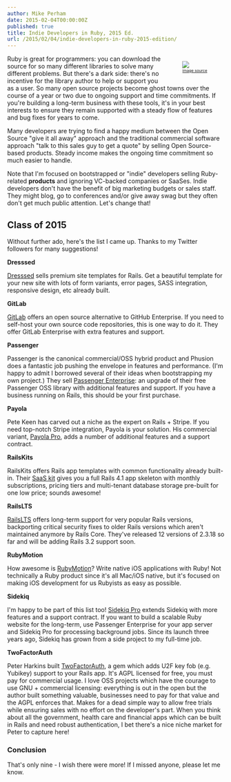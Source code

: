 ```yaml
---
author: Mike Perham
date: 2015-02-04T00:00:00Z
published: true
title: Indie Developers in Ruby, 2015 Ed.
url: /2015/02/04/indie-developers-in-ruby-2015-edition/
---
```


<figure style="float:right">
  <img src="/wp-content/uploads/2015/02/indie.png"/>
  <figcaption style="font-size: xx-small"><a style="float: right" href="http://michaeljholley.com/2014/09/02/self-publishing-or-indie-publishing/">image source</a></figcaption>
</figure>

Ruby is great for programmers: you can download the source for so many different libraries to solve many different problems.
But there's a dark side: there's no incentive for the library author to help or support you as a user.
So many open source projects become ghost towns over the course of a year or two due to ongoing support and time commitments.
If you're building a long-term business with these tools, it's in your best interests to ensure they remain
supported with a steady flow of features and bug fixes for years to come.

Many developers are trying to find a happy medium between the Open Source "give it all away" approach
and the traditional commercial software approach "talk to this sales guy to get a quote" by selling Open Source-based
products.  Steady income makes the ongoing time commitment so much easier to handle.

Note that I'm focused on bootstrapped or "indie" developers selling Ruby-related **products** and ignoring VC-backed companies or
SaaSes.  Indie developers don't have the benefit of big marketing budgets or sales staff.
They might blog, go to conferences and/or give away swag but they often don't get much public attention.
Let's change that!

## Class of 2015

Without further ado, here's the list I came up.  Thanks to my Twitter followers for many suggestions!

**Dresssed**

[Dresssed](https://dresssed.com/themes/gimlet) sells premium site templates for Rails.  Get a beautiful template for
your new site with lots of form variants, error pages, SASS integration, responsive design, etc already built.

**GitLab**

[GitLab](https://about.gitlab.com/pricing/) offers an open source alternative to GitHub Enterprise.  If you
need to self-host your own source code repositories, this is one way to do it.  They offer GitLab Enterprise
with extra features and support.

**Passenger**

Passenger is the canonical commercial/OSS hybrid product and Phusion does a fantastic job pushing the envelope in features
and performance.  (I'm happy to admit I borrowed several of their ideas when bootstrapping my own project.)
They sell [Passenger Enterprise](https://www.phusionpassenger.com/enterprise): an upgrade of their free
Passenger OSS library with additional features and support.  If you have a business running on Rails,
this should be your first purchase.

**Payola**

Pete Keen has carved out a niche as the expert on Rails + Stripe.  If you need top-notch Stripe integration,
Payola is your solution.  His commercial variant, [Payola Pro](https://www.payola.io/pro), adds a number
of additional features and a support contract.

**RailsKits**

RailsKits offers Rails app templates with common functionality already built-in.  Their [SaaS kit](https://railskits.com/saas/)
gives you a full Rails 4.1 app skeleton with monthly subscriptions, pricing tiers and multi-tenant database storage pre-built
for one low price; sounds awesome!

**RailsLTS**

[RailsLTS](https://railslts.com/) offers long-term support for very popular Rails versions, backporting critical security fixes to
older Rails versions which aren't maintained anymore by Rails Core.  They've released 12 versions of
2.3.18 so far and will be adding Rails 3.2 support soon.

**RubyMotion**

How awesome is [RubyMotion](http://www.rubymotion.com/buy/)?  Write native iOS applications with Ruby!  Not technically a Ruby product
since it's all Mac/iOS native, but it's focused on making iOS development for us Rubyists as easy as possible.

**Sidekiq**

I'm happy to be part of this list too!  [Sidekiq Pro](http://sidekiq.org/) extends Sidekiq with more features and a support contract.
If you want to build a scalable Ruby website for the long-term, use Passenger Enterprise for your app server and Sidekiq Pro for
processing background jobs.  Since its launch three years ago, Sidekiq has grown from a side project to my full-time job.

**TwoFactorAuth**

Peter Harkins built [TwoFactorAuth](https://www.twofactorauth.io/), a gem which adds U2F key fob (e.g. Yubikey) support to your Rails app.  It's AGPL
licensed for free, you must pay for commercial usage.  I love OSS projects which have the courage to use GNU + commercial licensing: everything is out
in the open but the author built something valuable, businesses need to pay for that value and the AGPL enforces that.  Makes for a dead simple way
to allow free trials while ensuring sales with no effort on the developer's part.  When you think about all the government, health care and financial
apps which can be built in Rails and need robust authentication, I bet there's a nice niche market for Peter to capture here!

### Conclusion

That's only nine - I wish there were more!  If I missed anyone, please let me know.
